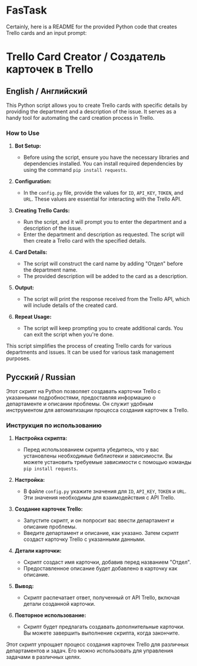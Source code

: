 # FasTask

Certainly, here is a README for the provided Python code that creates Trello cards and an input prompt:

# Trello Card Creator / Создатель карточек в Trello

## English / Английский

This Python script allows you to create Trello cards with specific details by providing the department and a description of the issue. It serves as a handy tool for automating the card creation process in Trello.

### How to Use

1. **Bot Setup:**
   - Before using the script, ensure you have the necessary libraries and dependencies installed. You can install required dependencies by using the command `pip install requests`.

2. **Configuration:**
   - In the `config.py` file, provide the values for `ID`, `API_KEY`, `TOKEN`, and `URL`. These values are essential for interacting with the Trello API.

3. **Creating Trello Cards:**
   - Run the script, and it will prompt you to enter the department and a description of the issue.
   - Enter the department and description as requested. The script will then create a Trello card with the specified details.

4. **Card Details:**
   - The script will construct the card name by adding "Отдел" before the department name.
   - The provided description will be added to the card as a description.

5. **Output:**
   - The script will print the response received from the Trello API, which will include details of the created card.

6. **Repeat Usage:**
   - The script will keep prompting you to create additional cards. You can exit the script when you're done.

This script simplifies the process of creating Trello cards for various departments and issues. It can be used for various task management purposes.

## Русский / Russian

Этот скрипт на Python позволяет создавать карточки Trello с указанными подробностями, предоставляя информацию о департаменте и описании проблемы. Он служит удобным инструментом для автоматизации процесса создания карточек в Trello.

### Инструкция по использованию

1. **Настройка скрипта:**
   - Перед использованием скрипта убедитесь, что у вас установлены необходимые библиотеки и зависимости. Вы можете установить требуемые зависимости с помощью команды `pip install requests`.

2. **Настройка:**
   - В файле `config.py` укажите значения для `ID`, `API_KEY`, `TOKEN` и `URL`. Эти значения необходимы для взаимодействия с API Trello.

3. **Создание карточек Trello:**
   - Запустите скрипт, и он попросит вас ввести департамент и описание проблемы.
   - Введите департамент и описание, как указано. Затем скрипт создаст карточку Trello с указанными данными.

4. **Детали карточки:**
   - Скрипт создаст имя карточки, добавив перед названием "Отдел".
   - Предоставленное описание будет добавлено в карточку как описание.

5. **Вывод:**
   - Скрипт распечатает ответ, полученный от API Trello, включая детали созданной карточки.

6. **Повторное использование:**
   - Скрипт будет предлагать создавать дополнительные карточки. Вы можете завершить выполнение скрипта, когда закончите.

Этот скрипт упрощает процесс создания карточек Trello для различных департаментов и задач. Его можно использовать для управления задачами в различных целях.
